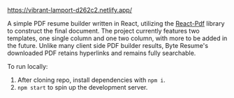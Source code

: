 https://vibrant-lamport-d262c2.netlify.app/

A simple PDF resume builder written in React, utilizing the [React-Pdf](https://github.com/diegomura/react-pdf) library to construct the final document. The project currently features two templates, one single column and one two column, with more to be added in the future. Unlike many client side PDF builder results, Byte Resume's downloaded PDF retains hyperlinks and remains fully searchable. 

To run locally: 

1. After cloning repo, install dependencies with `npm i`.
2. `npm start` to spin up the development server.
